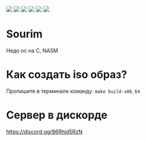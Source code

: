 <img src="https://img.shields.io/github/contributors/HONAK0/Sourim.svg"/>
<img src="https://img.shields.io/github/forks/HONAK0/Sourim.svg"/>
<img src="https://img.shields.io/github/stars/HONAK0/Sourim.svg"/>
<img src="https://img.shields.io/github/issues/HONAK0/Sourim.svg"/>
<img src="https://github.com/HONAK0/Sourim/actions/workflows/build.yml/badge.svg"/>
<img src="https://app.codacy.com/project/badge/Grade/d82b7e6e48ea46129ea11e2c063c396f"/>
<br/>

# Sourim
Недо ос на C, NASM
# Как создать iso образ?
Пропишите в терминале команду: ```make build-x86_64```
# Сервер в дискорде
https://discord.gg/86Rhjd5RzN

